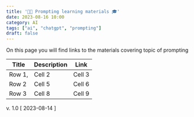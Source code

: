 ```yaml
---
title: '🤖🧠 Prompting learning materials 🎓'
date: 2023-08-16 10:00
category: AI
tags: ["ai", "chatgpt", "prompting"]
draft: false
---
```



On this page you will find links to the materials covering topic of prompting


| Title | Description | Link |
|----------|----------|----------|
| Row 1,   | Cell 2   | Cell 3   |
| Row 2    | Cell 5   | Cell 6   |
| Row 3    | Cell 8   | Cell 9   |


v. 1.0 [ 2023-08-14 ]